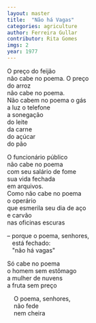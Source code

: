 ```yaml
---
layout: master
title:  "Não há Vagas"
categories: agriculture
author: Ferreira Gullar
contributor: Rita Gomes
imgs: 2
year: 1977
---
```


O preço do feijão      
não cabe no poema. O preço        
do arroz   
não cabe no poema.   
Não cabem no poema o gás   
a luz o telefone   
a sonegação   
do leite   
da carne   
do açúcar   
do pão   

O funcionário público   
não cabe no poema   
com seu salário de fome   
sua vida fechada   
em arquivos.   
Como não cabe no poema   
o operário   
que esmerila seu dia de aço   
e carvão   
nas oficinas escuras   

– porque o poema, senhores,   
   está fechado:   
   "não há vagas"   

Só cabe no poema   
o homem sem estômago   
a mulher de nuvens   
a fruta sem preço   

    O poema, senhores,   
    não fede   
    nem cheira   

